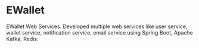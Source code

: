 # EWallet
EWallet Web Services.  Developed multiple web services like user service, wallet service, notification service, email service using Spring Boot, Apache Kafka, Redis.
